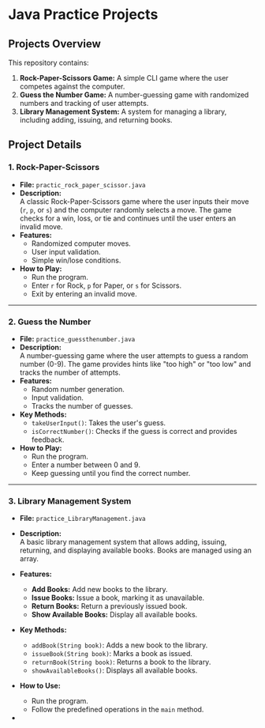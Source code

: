 # **Java Practice Projects**

## **Projects Overview**

This repository contains:
1. **Rock-Paper-Scissors Game:** A simple CLI game where the user competes against the computer.
2. **Guess the Number Game:** A number-guessing game with randomized numbers and tracking of user attempts.
3. **Library Management System:** A system for managing a library, including adding, issuing, and returning books.


## **Project Details**

### **1. Rock-Paper-Scissors**
- **File:** `practic_rock_paper_scissor.java`
- **Description:**  
  A classic Rock-Paper-Scissors game where the user inputs their move (`r`, `p`, or `s`) and the computer randomly selects a move. The game checks for a win, loss, or tie and continues until the user enters an invalid move.
- **Features:**
  - Randomized computer moves.
  - User input validation.
  - Simple win/lose conditions.
- **How to Play:**
  - Run the program.
  - Enter `r` for Rock, `p` for Paper, or `s` for Scissors.
  - Exit by entering an invalid move.

---

### **2. Guess the Number**
- **File:** `practice_guessthenumber.java`
- **Description:**  
  A number-guessing game where the user attempts to guess a random number (0-9). The game provides hints like "too high" or "too low" and tracks the number of attempts.
- **Features:**
  - Random number generation.
  - Input validation.
  - Tracks the number of guesses.
- **Key Methods:**
  - `takeUserInput()`: Takes the user's guess.
  - `isCorrectNumber()`: Checks if the guess is correct and provides feedback.
- **How to Play:**
  - Run the program.
  - Enter a number between 0 and 9.
  - Keep guessing until you find the correct number.

---

### **3. Library Management System**
- **File:** `practice_LibraryManagement.java`
- **Description:**  
  A basic library management system that allows adding, issuing, returning, and displaying available books. Books are managed using an array.
- **Features:**
  - **Add Books:** Add new books to the library.
  - **Issue Books:** Issue a book, marking it as unavailable.
  - **Return Books:** Return a previously issued book.
  - **Show Available Books:** Display all available books.
- **Key Methods:**
  - `addBook(String book)`: Adds a new book to the library.
  - `issueBook(String book)`: Marks a book as issued.
  - `returnBook(String book)`: Returns a book to the library.
  - `showAvailableBooks()`: Displays all available books.
- **How to Use:**
  - Run the program.
  - Follow the predefined operations in the `main` method.

-
